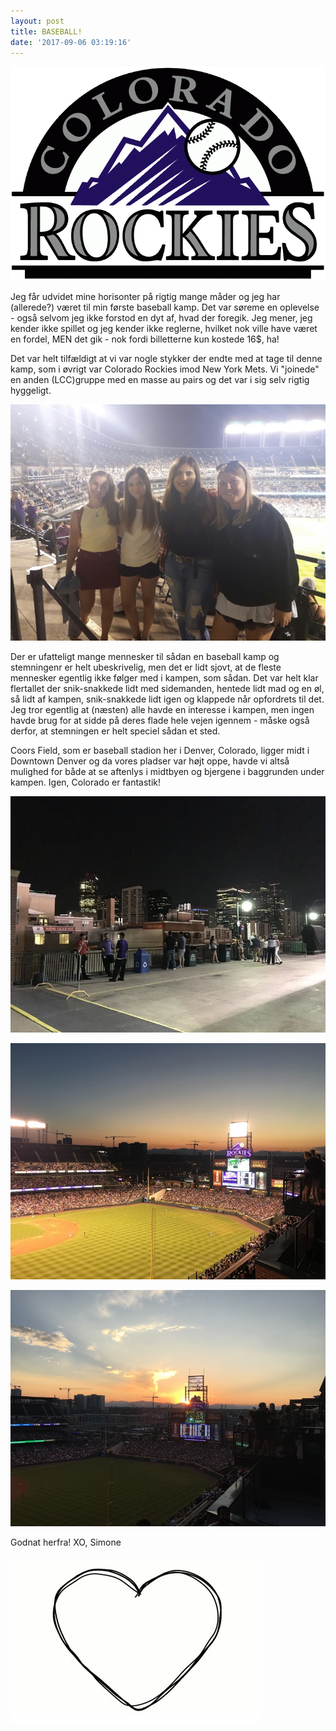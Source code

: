 ```yaml
---
layout: post
title: BASEBALL!
date: '2017-09-06 03:19:16'
---
```




![ej4v6a8q5w5gegtf7ilqbhoz7](/content/images/2017/09/ej4v6a8q5w5gegtf7ilqbhoz7.png)

Jeg får udvidet mine horisonter på rigtig mange måder og jeg har (allerede?) været til min første baseball kamp. Det var søreme en oplevelse - også selvom jeg ikke forstod en dyt af, hvad der foregik. Jeg mener, jeg kender ikke spillet og jeg kender ikke reglerne, hvilket nok ville have været en fordel, MEN det gik - nok fordi billetterne kun kostede 16$, ha!

Det var helt tilfældigt at vi var nogle stykker der endte med at tage til denne kamp, som i øvrigt var Colorado Rockies imod New York Mets. Vi "joinede" en anden (LCC)gruppe med en masse au pairs og det var i sig selv rigtig hyggeligt. 

![IMG_0240](/content/images/2017/09/IMG_0240.JPG)

Der er ufatteligt mange mennesker til sådan en baseball kamp og stemningenr er helt ubeskrivelig, men det er lidt sjovt, at de fleste mennesker egentlig ikke følger med i kampen, som sådan. Det var helt klar flertallet der snik-snakkede lidt med sidemanden, hentede lidt mad og en øl, så lidt af kampen, snik-snakkede lidt igen og klappede når opfordrets til det. Jeg tror egentlig at (næsten) alle havde en interesse i kampen, men ingen havde brug for at sidde på deres flade hele vejen igennem - måske også derfor, at stemningen er helt speciel sådan et sted. 

Coors Field, som er baseball stadion her i Denver, Colorado, ligger midt i Downtown Denver og da vores pladser var højt oppe, havde vi altså mulighed for både at se aftenlys i midtbyen og bjergene i baggrunden under kampen. 
Igen, Colorado er fantastik!

![IMG_0239](/content/images/2017/09/IMG_0239.JPG)

![IMG_0238](/content/images/2017/09/IMG_0238.JPG)

![IMG_0234](/content/images/2017/09/IMG_0234.JPG)

Godnat herfra!
XO, Simone

![Hjerte-2](/content/images/2017/09/Hjerte-2.jpg)